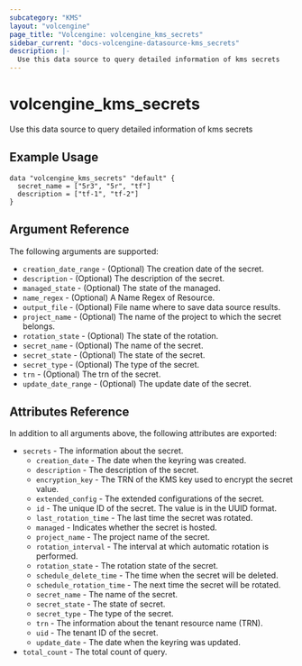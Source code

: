 ```yaml
---
subcategory: "KMS"
layout: "volcengine"
page_title: "Volcengine: volcengine_kms_secrets"
sidebar_current: "docs-volcengine-datasource-kms_secrets"
description: |-
  Use this data source to query detailed information of kms secrets
---
```

# volcengine_kms_secrets
Use this data source to query detailed information of kms secrets
## Example Usage
```hcl
data "volcengine_kms_secrets" "default" {
  secret_name = ["5r3", "5r", "tf"]
  description = ["tf-1", "tf-2"]
}
```
## Argument Reference
The following arguments are supported:
* `creation_date_range` - (Optional) The creation date of the secret.
* `description` - (Optional) The description of the secret.
* `managed_state` - (Optional) The state of the managed.
* `name_regex` - (Optional) A Name Regex of Resource.
* `output_file` - (Optional) File name where to save data source results.
* `project_name` - (Optional) The name of the project to which the secret belongs.
* `rotation_state` - (Optional) The state of the rotation.
* `secret_name` - (Optional) The name of the secret.
* `secret_state` - (Optional) The state of the secret.
* `secret_type` - (Optional) The type of the secret.
* `trn` - (Optional) The trn of the secret.
* `update_date_range` - (Optional) The update date of the secret.

## Attributes Reference
In addition to all arguments above, the following attributes are exported:
* `secrets` - The information about the secret.
    * `creation_date` - The date when the keyring was created.
    * `description` - The description of the secret.
    * `encryption_key` - The TRN of the KMS key used to encrypt the secret value.
    * `extended_config` - The extended configurations of the secret.
    * `id` - The unique ID of the secret. The value is in the UUID format.
    * `last_rotation_time` - The last time the secret was rotated.
    * `managed` - Indicates whether the secret is hosted.
    * `project_name` - The project name of the secret.
    * `rotation_interval` - The interval at which automatic rotation is performed.
    * `rotation_state` - The rotation state of the secret.
    * `schedule_delete_time` - The time when the secret will be deleted.
    * `schedule_rotation_time` - The next time the secret will be rotated.
    * `secret_name` - The name of the secret.
    * `secret_state` - The state of secret.
    * `secret_type` - The type of the secret.
    * `trn` - The information about the tenant resource name (TRN).
    * `uid` - The tenant ID of the secret.
    * `update_date` - The date when the keyring was updated.
* `total_count` - The total count of query.


